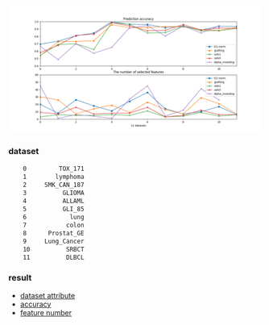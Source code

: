 ![image](https://github.com/zhonghuawu/design/raw/master/datas/gene/all_result/all_3.png)

### dataset
        0         TOX_171
        1        lymphoma
        2     SMK_CAN_187
        3          GLIOMA
        4          ALLAML
        5          GLI_85
        6            lung
        7           colon
        8      Prostat_GE
        9     Lung_Cancer
        10          SRBCT
        11          DLBCL

### result
* [dataset attribute](https://github.com/zhonghuawu/design/blob/master/datas/gene/all_result/all_attribute.csv) <br>
* [accuracy](https://github.com/zhonghuawu/design/blob/master/datas/gene/all_result/all_cls.csv) <br>
* [feature number](https://github.com/zhonghuawu/design/blob/master/datas/gene/all_result/all_cls.csv)
